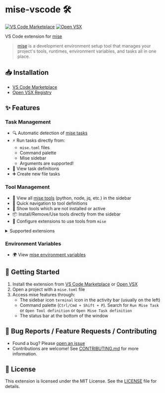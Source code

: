 # mise-vscode 🛠️
[![VS Code Marketplace](https://img.shields.io/visual-studio-marketplace/v/hverlin.mise-vscode)](https://marketplace.visualstudio.com/items?itemName=hverlin.mise-vscode)
[![Open VSX](https://img.shields.io/open-vsx/v/hverlin/mise-vscode)](https://open-vsx.org/extension/hverlin/mise-vscode)

VS Code extension for [mise](https://mise.jdx.dev/)

> [mise](https://mise.jdx.dev/) is a development environment setup tool that manages your project's tools, runtimes, environment variables, and tasks all in one place.

## 📥 Installation
- [VS Code Marketplace](https://marketplace.visualstudio.com/items?itemName=hverlin.mise-vscode)
- [Open VSX Registry](https://open-vsx.org/extension/hverlin/mise-vscode)

## ✨ Features

### Task Management
- 🔍 Automatic detection of [mise tasks](https://mise.jdx.dev/tasks/)
- ⚡ Run tasks directly from:
    - `mise.toml` files
    - Command palette
    - Mise sidebar
    - Arguments are supported!
- 📝 View task definitions 
- ➕ Create new file tasks 

### Tool Management
- 🧰 View all [mise tools](https://mise.jdx.dev/dev-tools/) (python, node, jq, etc.) in the sidebar
- 📍 Quick navigation to tool definitions
- 📱 Show tools which are not installed or active
- 📦 Install/Remove/Use tools directly from the sidebar
- 🔧 Configure extensions to use tools from `mise`

<details>
<summary>Supported extensions</summary>

List of extensions that can be configured to use tools from `mise`. 
Extensions are automatically configured to use `mise shims`. You can disable this feature in the settings.

If you want to configure it manually, search for `Mise: Configure extension sdk path...` in the command palette.

- [Deno](https://marketplace.visualstudio.com/items?itemName=denoland.vscode-deno)
- [Ruff](https://marketplace.visualstudio.com/items?itemName=charliermarsh.ruff)
- [Bun](https://marketplace.visualstudio.com/items?itemName=oven.bun-vscode)
- [Go](https://marketplace.visualstudio.com/items?itemName=golang.Go)
- [Python](https://marketplace.visualstudio.com/items?itemName=ms-python.python)

</details>

### Environment Variables
- 🌍 View [mise environment variables](https://mise.jdx.dev/environments.html)

## 🚀 Getting Started

1. Install the extension from [VS Code Marketplace](https://marketplace.visualstudio.com/items?itemName=hverlin.mise-vscode#overview) or [Open VSX](https://open-vsx.org/extension/hverlin/mise-vscode)
2. Open a project with a `mise.toml` file
3. Access mise features through:
    - The sidebar icon `terminal` icon in the activity bar (usually on the left)
    - Command palette (`Ctrl/Cmd + Shift + P`). Search for `Run Mise Task` or `Open Tool definition` or `Open Mise Task definition`
    - The status bar at the bottom of the window

## 🐛 Bug Reports / Feature Requests / Contributing

- Found a bug? Please [open an issue](https://github.com/hverlin/mise-vscode/issues)
- Contributions are welcome! See [CONTRIBUTING.md](CONTRIBUTING.md) for more information.

## 📄 License

This extension is licensed under the MIT License. See the [LICENSE](LICENSE) file for details.
